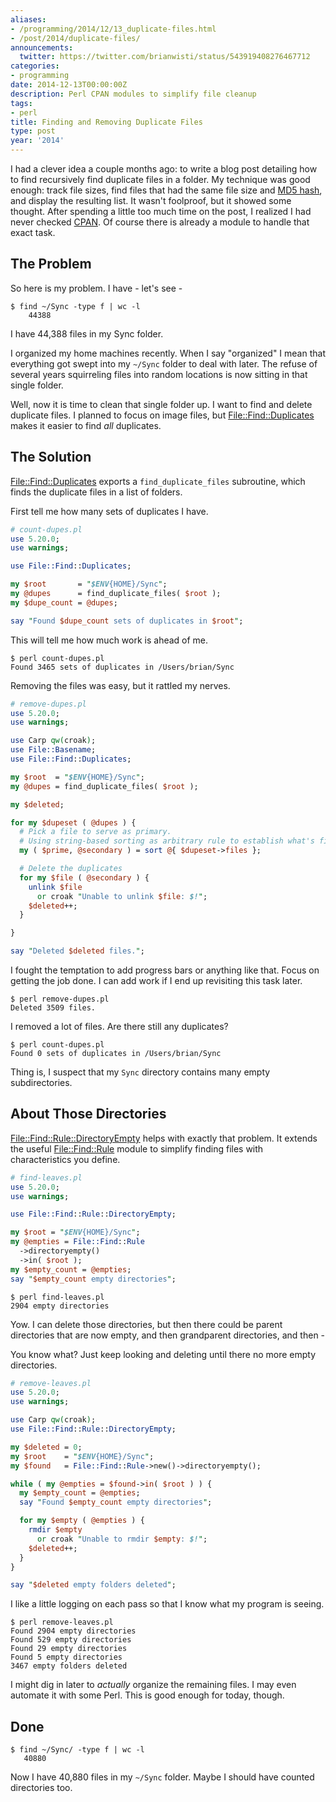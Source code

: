 ```yaml
---
aliases:
- /programming/2014/12/13_duplicate-files.html
- /post/2014/duplicate-files/
announcements:
  twitter: https://twitter.com/brianwisti/status/543919408276467712
categories:
- programming
date: 2014-12-13T00:00:00Z
description: Perl CPAN modules to simplify file cleanup
tags:
- perl
title: Finding and Removing Duplicate Files
type: post
year: '2014'
---
```

[MD5 hash]: http://en.wikipedia.org/wiki/MD5#MD5_hashes
[CPAN]: http://www.cpan.org/
I had a clever idea a couple months ago: to write a blog post detailing how to
find recursively find duplicate files in a folder. My technique was good enough:
track file sizes, find files that had the same file size and [MD5 hash][], and
display the resulting list. It wasn't foolproof, but it showed some thought.
After spending a little too much time on the post, I realized I had never checked
[CPAN][]. Of course there is already a module to handle that exact task.
<!--more-->

## The Problem

So here is my problem. I have - let's see -

```
$ find ~/Sync -type f | wc -l
    44388
```

I have 44,388 files in my Sync folder.

I organized my home machines recently. When I say "organized" I mean that
everything got swept into my `~/Sync` folder to deal with later. The refuse
of several years squirreling files into random locations is now sitting in
that single folder.

[File::Find::Duplicates]: https://metacpan.org/pod/File::Find::Duplicates

Well, now it is time to clean that single folder up. I want to find and delete
duplicate files. I planned to focus on image files, but [File::Find::Duplicates][]
makes it easier to find *all* duplicates.

## The Solution

[File::Find::Duplicates][] exports a `find_duplicate_files` subroutine, which
finds the duplicate files in a list of folders.

First tell me how many sets of duplicates I have.

``` perl
# count-dupes.pl
use 5.20.0;
use warnings;

use File::Find::Duplicates;

my $root       = "$ENV{HOME}/Sync";
my @dupes      = find_duplicate_files( $root );
my $dupe_count = @dupes;

say "Found $dupe_count sets of duplicates in $root";
```

This will tell me how much work is ahead of me.

```
$ perl count-dupes.pl
Found 3465 sets of duplicates in /Users/brian/Sync
```

Removing the files was easy, but it rattled my nerves.

``` perl
# remove-dupes.pl
use 5.20.0;
use warnings;

use Carp qw(croak);
use File::Basename;
use File::Find::Duplicates;

my $root  = "$ENV{HOME}/Sync";
my @dupes = find_duplicate_files( $root );

my $deleted;

for my $dupeset ( @dupes ) {
  # Pick a file to serve as primary.
  # Using string-based sorting as arbitrary rule to establish what's first.
  my ( $prime, @secondary ) = sort @{ $dupeset->files };

  # Delete the duplicates
  for my $file ( @secondary ) {
    unlink $file
      or croak "Unable to unlink $file: $!";
    $deleted++;
  }

}

say "Deleted $deleted files.";
```

I fought the temptation to add progress bars or anything like that. Focus
on getting the job done. I can add work if I end up revisiting this task
later.

```
$ perl remove-dupes.pl
Deleted 3509 files.
```

I removed a lot of files. Are there still any duplicates?

```
$ perl count-dupes.pl
Found 0 sets of duplicates in /Users/brian/Sync
```

Thing is, I suspect that my `Sync` directory contains many empty subdirectories.

## About Those Directories

[File::Find::Rule::DirectoryEmpty]: https://metacpan.org/pod/File::Find::Rule::DirectoryEmpty
[File::Find::Rule]: https://metacpan.org/pod/File::Find::Rule

[File::Find::Rule::DirectoryEmpty][] helps with exactly that problem. It
extends the useful [File::Find::Rule][] module to simplify finding files with
characteristics you define.

``` perl
# find-leaves.pl
use 5.20.0;
use warnings;

use File::Find::Rule::DirectoryEmpty;

my $root = "$ENV{HOME}/Sync";
my @empties = File::Find::Rule
  ->directoryempty()
  ->in( $root );
my $empty_count = @empties;
say "$empty_count empty directories";
```

```
$ perl find-leaves.pl
2904 empty directories
```

Yow. I can delete those directories, but then there could be parent
directories that are now empty, and then grandparent directories,
and then -

You know what? Just keep looking and deleting until there no
more empty directories.

``` perl
# remove-leaves.pl
use 5.20.0;
use warnings;

use Carp qw(croak);
use File::Find::Rule::DirectoryEmpty;

my $deleted = 0;
my $root    = "$ENV{HOME}/Sync";
my $found   = File::Find::Rule->new()->directoryempty();

while ( my @empties = $found->in( $root ) ) {
  my $empty_count = @empties;
  say "Found $empty_count empty directories";

  for my $empty ( @empties ) {
    rmdir $empty
      or croak "Unable to rmdir $empty: $!";
    $deleted++;
  }
}

say "$deleted empty folders deleted";
```

I like a little logging on each pass so that I know what my program is seeing.

```
$ perl remove-leaves.pl
Found 2904 empty directories
Found 529 empty directories
Found 29 empty directories
Found 5 empty directories
3467 empty folders deleted
```

I might dig in later to *actually* organize the remaining files. I may even
automate it with some Perl. This is good enough for today, though.

## Done

```
$ find ~/Sync/ -type f | wc -l
   40880
```

Now I have 40,880 files in my `~/Sync` folder. Maybe I should have counted
directories too.
